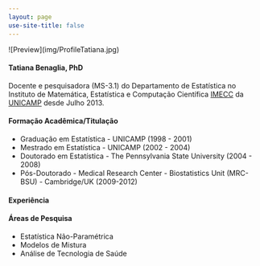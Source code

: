 ```yaml
---
layout: page
use-site-title: false 
---
```


<div class="columns-2">
![Preview](img/ProfileTatiana.jpg)

#### Tatiana Benaglia, PhD

Docente e pesquisadora (MS-3.1) do Departamento de Estatística no Instituto de Matemática, Estatística e Computação Científica [IMECC](http://www.ime.unicamp.br) da [UNICAMP](http://www.unicamp.br) desde Julho 2013.
</div>

#### Formação Acadêmica/Titulação
- Graduação em Estatística - UNICAMP (1998 - 2001)
- Mestrado em Estatística - UNICAMP (2002 - 2004)
- Doutorado em Estatística - The Pennsylvania State University (2004 - 2008)
- Pós-Doutorado - Medical Research Center - Biostatistics Unit (MRC-BSU) - Cambridge/UK (2009-2012)


#### Experiência


#### Áreas de Pesquisa
- Estatística Não-Paramétrica
- Modelos de Mistura
- Análise de Tecnologia de Saúde
